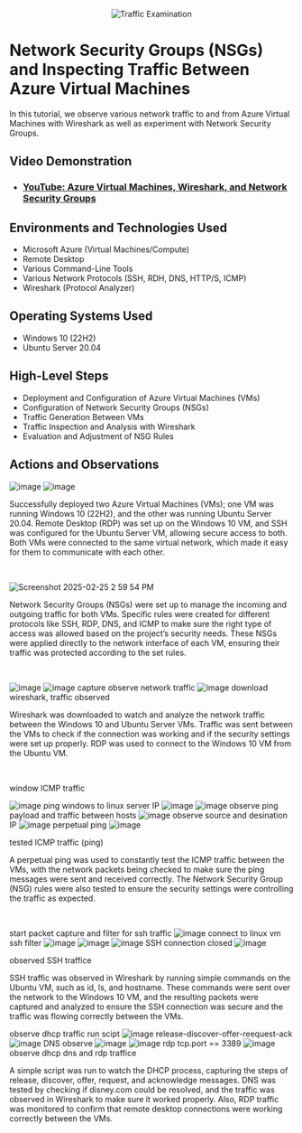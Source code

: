 <p align="center">
<img src="https://i.imgur.com/Ua7udoS.png" alt="Traffic Examination"/>
</p>

<h1>Network Security Groups (NSGs) and Inspecting Traffic Between Azure Virtual Machines</h1>
In this tutorial, we observe various network traffic to and from Azure Virtual Machines with Wireshark as well as experiment with Network Security Groups. <br />


<h2>Video Demonstration</h2>

- ### [YouTube: Azure Virtual Machines, Wireshark, and Network Security Groups](https://www.youtube.com)

<h2>Environments and Technologies Used</h2>

- Microsoft Azure (Virtual Machines/Compute)
- Remote Desktop
- Various Command-Line Tools
- Various Network Protocols (SSH, RDH, DNS, HTTP/S, ICMP)
- Wireshark (Protocol Analyzer)

<h2>Operating Systems Used </h2>

- Windows 10 (22H2)
- Ubuntu Server 20.04

<h2>High-Level Steps</h2>

- Deployment and Configuration of Azure Virtual Machines (VMs)
- Configuration of Network Security Groups (NSGs)
- Traffic Generation Between VMs
- Traffic Inspection and Analysis with Wireshark
- Evaluation and Adjustment of NSG Rules

<h2>Actions and Observations</h2>

<p>

  

</p>
<p>

![image](https://github.com/user-attachments/assets/1ac38b9f-cb1f-4bb7-a8be-62c90aa38f54)
![image](https://github.com/user-attachments/assets/b5bfe402-fced-4971-8f1a-9de4f1657b16)

Successfully deployed two Azure Virtual Machines (VMs); one VM was running Windows 10 (22H2), and the other was running Ubuntu Server 20.04. Remote Desktop (RDP) was set up on the Windows 10 VM, and SSH was configured for the Ubuntu Server VM, allowing secure access to both. Both VMs were connected to the same virtual network, which made it easy for them to communicate with each other.
</p>
<br />

<p>

![Screenshot 2025-02-25 2 59 54 PM](https://github.com/user-attachments/assets/e1051019-955b-436f-9b52-42dfdabc801f)

</p>
<p>
Network Security Groups (NSGs) were set up to manage the incoming and outgoing traffic for both VMs. Specific rules were created for different protocols like SSH, RDP, DNS, and ICMP to make sure the right type of access was allowed based on the project’s security needs. These NSGs were applied directly to the network interface of each VM, ensuring their traffic was protected according to the set rules.
</p>
<br />

<p>

![image](https://github.com/user-attachments/assets/8d8bd0b7-a83e-42c7-ad7b-827306af09af)
![image](https://github.com/user-attachments/assets/0d0c16a7-4d74-4e9c-a754-edaeaedd0710)
capture observe network traffic
![image](https://github.com/user-attachments/assets/890654e2-2947-41c4-ada9-61fb7d2f723c)
download wireshark, traffic observed
</p>
<p>
Wireshark was downloaded to watch and analyze the network traffic between the Windows 10 and Ubuntu Server VMs. Traffic was sent between the VMs to check if the connection was working and if the security settings were set up properly. RDP was used to connect to the Windows 10 VM from the Ubuntu VM.
</p>
<br />

<p>
window ICMP traffic
  
![image](https://github.com/user-attachments/assets/3ca9ae4d-40c0-4a01-8711-27bde450c709)
ping windows to linux server IP
![image](https://github.com/user-attachments/assets/4dce6460-50d1-4585-878e-5f38feff6499)
![image](https://github.com/user-attachments/assets/3957c179-2b4c-4f96-b7b3-af0ba4667fb7)
observe ping payload and traffic between hosts
![image](https://github.com/user-attachments/assets/da688141-ecc0-4926-bb9f-efbdcc459fb1)
observe source and desination IP
![image](https://github.com/user-attachments/assets/6c359dd5-c658-4754-8898-d7d2faf13be1)
perpetual ping 
![image](https://github.com/user-attachments/assets/4830c1d1-81d8-4049-9ca9-25f9f9fbce99)

tested ICMP traffic (ping)
</p>
<p>
A perpetual ping was used to constantly test the ICMP traffic between the VMs, with the network packets being checked to make sure the ping messages were sent and received correctly. The Network Security Group (NSG) rules were also tested to ensure the security settings were controlling the traffic as expected.
</p>
<br />
<p>

start packet capture and filter for ssh traffic
![image](https://github.com/user-attachments/assets/92df24ec-3e94-4cfc-a51c-58f3af561135)
connect to linux vm ssh filter 
![image](https://github.com/user-attachments/assets/accdfbc4-31a1-42b7-9c9e-73d872216e12)
![image](https://github.com/user-attachments/assets/724795e4-c949-4e37-94a5-6bb4356a934a)
![image](https://github.com/user-attachments/assets/07c3be5f-408c-4c13-b63b-40ca4bbc1a4b)
SSH connection closed
![image](https://github.com/user-attachments/assets/84f23c09-78ec-4484-a005-7c2b735d4cf4)

observed SSH traffice
</p>
<p>

SSH traffic was observed in Wireshark by running simple commands on the Ubuntu VM, such as id, ls, and hostname. These commands were sent over the network to the Windows 10 VM, and the resulting packets were captured and analyzed to ensure the SSH connection was secure and the traffic was flowing correctly between the VMs.
</p>
<p>
  
observe dhcp traffic
run scipt
![image](https://github.com/user-attachments/assets/c14cbe16-9703-45a7-aeb1-c6f98e83c12f)
release-discover-offer-reequest-ack
![image](https://github.com/user-attachments/assets/c9b786e8-e07a-4434-805d-4ae53a9e8ac8)
DNS observe
![image](https://github.com/user-attachments/assets/4823a644-8cd6-46ef-b720-7efdb7028f63)
![image](https://github.com/user-attachments/assets/6315eac7-487e-4a0a-8450-23b4373540c6)
rdp tcp.port == 3389
![image](https://github.com/user-attachments/assets/877b2320-f4d5-46c7-b0a7-b934ef4128de)
 observe dhcp dns and rdp traffice 
</p>
A simple script was run to watch the DHCP process, capturing the steps of release, discover, offer, request, and acknowledge messages. DNS was tested by checking if disney.com could be resolved, and the traffic was observed in Wireshark to make sure it worked properly. Also, RDP traffic was monitored to confirm that remote desktop connections were working correctly between the VMs.
</p>
<br />
<p>


